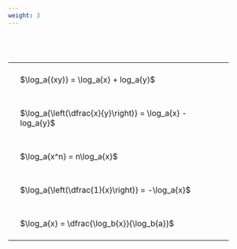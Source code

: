 ```yaml
---
weight: 3
---
```


#  
<br>
<style type="text/css">
#T_983f5 th.col_heading {
  text-align: left;
  font-size: 1em;
}
#T_983f5 td {
  text-align: left;
  font-size: 1em;
  padding: 1.5em;
}
#T_983f5_row0_col0, #T_983f5_row1_col0, #T_983f5_row2_col0, #T_983f5_row3_col0, #T_983f5_row4_col0 {
  width: 400px;
  white-space: pre-wrap;
}
</style>
<table id="T_983f5">
  <thead>
  </thead>
  <tbody>
    <tr>
      <td id="T_983f5_row0_col0" class="data row0 col0" >$\log_a{(xy)} = \log_a{x} + log_a{y}$</td>
    </tr>
    <tr>
      <td id="T_983f5_row1_col0" class="data row1 col0" >$\log_a{\left(\dfrac{x}{y}\right)} = \log_a{x} - log_a{y}$</td>
    </tr>
    <tr>
      <td id="T_983f5_row2_col0" class="data row2 col0" >$\log_a{x^n} = n\log_a{x}$</td>
    </tr>
    <tr>
      <td id="T_983f5_row3_col0" class="data row3 col0" >$\log_a{\left(\dfrac{1}{x}\right)} = -\log_a{x}$</td>
    </tr>
    <tr>
      <td id="T_983f5_row4_col0" class="data row4 col0" >$\log_a{x} = \dfrac{\log_b{x}}{\log_b{a}}$</td>
    </tr>
  </tbody>
</table>
